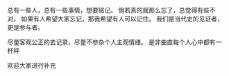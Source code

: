 总有一些人，总有一些事情，想要铭记。
倘若真的就那么忘了，总觉得有些不对。
如果有人希望大家忘记，那我希望有人可以记住。
我们是当代史的见证者，更是参与者。


尽量客观公正的去记录，尽量不参杂个人主观情绪。
是非曲直每个人心中都有一杆秤

欢迎大家进行补充
